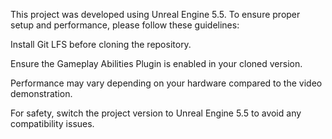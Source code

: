 This project was developed using Unreal Engine 5.5.
To ensure proper setup and performance, please follow these guidelines:

Install Git LFS before cloning the repository.

Ensure the Gameplay Abilities Plugin is enabled in your cloned version.

Performance may vary depending on your hardware compared to the video demonstration.

For safety, switch the project version to Unreal Engine 5.5 to avoid any compatibility issues.
